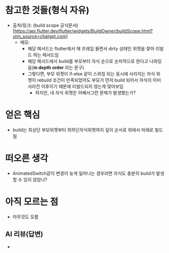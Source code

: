 # 참고한 것들(형식 자유)
- 출처/링크: (build scope 공식문서)[https://api.flutter.dev/flutter/widgets/BuildOwner/buildScope.html?utm_source=chatgpt.com]
  - 메모:
    - 해당 메서드는 flutter에서 매 프레임 돌면서 dirty 상태인 위젯을 찾아 리빌드 하는 메서드임
    - 해당 메서드에서 build를 부모부터 자식 순으로 순차적으로 한다고 나와있음(**in depth order** 라는 문구)
    - 그렇다면, 부모 위젯이 if-else 같이 스위칭 되는 동시에 사라지는 자식 위젯이 rebuild 조건이 만족되었어도 부모가 먼저 build 되어서 자식이 이미 사라진 이후이기 때문에 리빌드되지 않는게 맞아보임
      - 하지만, 내 자식 위젯은 어째서그런 문제가 발생했는가?

# 얻은 핵심
- build는 최상단 부모위젯부터 최하단자식위젯까지 깊이 순서로 위에서 아래로 빌드됨

# 떠오른 생각
- AnimatedSwitch같이 변경이 늦게 일어나는 경우라면 자식도 충분히 build가 발생할 수 있지 않았나?

# 아직 모르는 점
- 아무것도 모름

## AI 리뷰(답변)
- 
